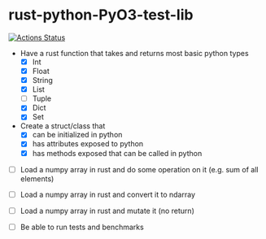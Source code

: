 # rust-python-PyO3-test-lib

[![Actions Status](https://github.com/BurnySc2/rust-python-PyO3-test-lib/workflows/RustBuild/badge.svg)](https://github.com/BurnySc2/rust-python-PyO3-test-lib/actions)

- Have a rust function that takes and returns most basic python types
  - [x] Int
  - [x] Float
  - [x] String
  - [x] List
  - [ ] Tuple
  - [x] Dict
  - [x] Set
- Create a struct/class that 
  - [x] can be initialized in python
  - [x] has attributes exposed to python
  - [x] has methods exposed that can be called in python
- [ ] Load a numpy array in rust and do some operation on it (e.g. sum of all elements)
- [ ] Load a numpy array in rust and convert it to ndarray
- [ ] Load a numpy array in rust and mutate it (no return)
- [ ] Be able to run tests and benchmarks

